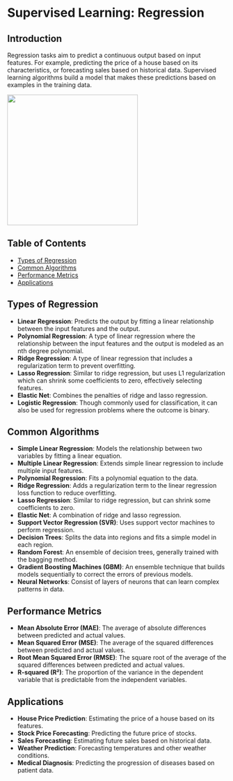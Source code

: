 # Supervised Learning: Regression

## Introduction
Regression tasks aim to predict a continuous output based on input features. For example, predicting the price of a house based on its characteristics, or forecasting sales based on historical data. Supervised learning algorithms build a model that makes these predictions based on examples in the training data.

<img src="https://fastercapital.com/i/Regression-analysis--Utilizing-Regression-Analysis-in-Consensus-Estimates--Types-of-Regression-Analysis.webp" height="300">

## Table of Contents
 -  [Types of Regression](#types-of-regression)
 -  [Common Algorithms](#common-algorithms)
 -  [Performance Metrics](#performance-metrics)
 -  [Applications](#applications)


## Types of Regression
- **Linear Regression**: Predicts the output by fitting a linear relationship between the input features and the output.
- **Polynomial Regression**: A type of linear regression where the relationship between the input features and the output is modeled as an nth degree polynomial.
- **Ridge Regression**: A type of linear regression that includes a regularization term to prevent overfitting.
- **Lasso Regression**: Similar to ridge regression, but uses L1 regularization which can shrink some coefficients to zero, effectively selecting features.
- **Elastic Net**: Combines the penalties of ridge and lasso regression.
- **Logistic Regression**: Though commonly used for classification, it can also be used for regression problems where the outcome is binary.

## Common Algorithms
- **Simple Linear Regression**: Models the relationship between two variables by fitting a linear equation.
- **Multiple Linear Regression**: Extends simple linear regression to include multiple input features.
- **Polynomial Regression**: Fits a polynomial equation to the data.
- **Ridge Regression**: Adds a regularization term to the linear regression loss function to reduce overfitting.
- **Lasso Regression**: Similar to ridge regression, but can shrink some coefficients to zero.
- **Elastic Net**: A combination of ridge and lasso regression.
- **Support Vector Regression (SVR)**: Uses support vector machines to perform regression.
- **Decision Trees**: Splits the data into regions and fits a simple model in each region.
- **Random Forest**: An ensemble of decision trees, generally trained with the bagging method.
- **Gradient Boosting Machines (GBM)**: An ensemble technique that builds models sequentially to correct the errors of previous models.
- **Neural Networks**: Consist of layers of neurons that can learn complex patterns in data.

## Performance Metrics
- **Mean Absolute Error (MAE)**: The average of absolute differences between predicted and actual values.
- **Mean Squared Error (MSE)**: The average of the squared differences between predicted and actual values.
- **Root Mean Squared Error (RMSE)**: The square root of the average of the squared differences between predicted and actual values.
- **R-squared (R²)**: The proportion of the variance in the dependent variable that is predictable from the independent variables.

## Applications
- **House Price Prediction**: Estimating the price of a house based on its features.
- **Stock Price Forecasting**: Predicting the future price of stocks.
- **Sales Forecasting**: Estimating future sales based on historical data.
- **Weather Prediction**: Forecasting temperatures and other weather conditions.
- **Medical Diagnosis**: Predicting the progression of diseases based on patient data.
